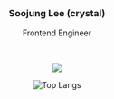 <br />

<div align="center">
<h3>Soojung Lee (crystal)</h3>
<p>Frontend Engineer</p>
</div>

<br/>

<p align="center">
  <a href="https://skillicons.dev">
    <img src="https://skillicons.dev/icons?i=js,ts,react,redux,php,mysql,styledcomponents" />
  </a>
</p>


<div align="center">

![Top Langs](https://github-readme-stats.vercel.app/api/top-langs/?username=crystal1229d&layout=compact)

</div>
